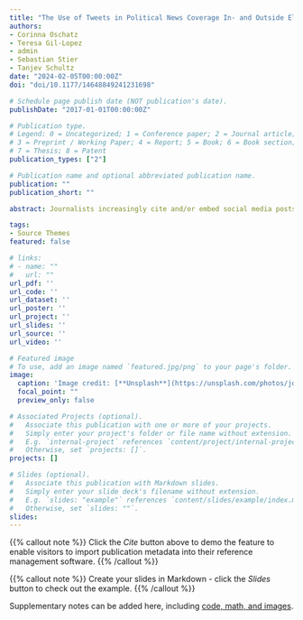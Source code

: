 ```yaml
---
title: "The Use of Tweets in Political News Coverage In- and Outside Election Campaigns: Examining Effects on Deliberative News Media Quality"
authors:
- Corinna Oschatz
- Teresa Gil-Lopez
- admin
- Sebastian Stier
- Tanjev Schultz
date: "2024-02-05T00:00:00Z"
doi: "doi/10.1177/14648849241231698"

# Schedule page publish date (NOT publication's date).
publishDate: "2017-01-01T00:00:00Z"

# Publication type.
# Legend: 0 = Uncategorized; 1 = Conference paper; 2 = Journal article;
# 3 = Preprint / Working Paper; 4 = Report; 5 = Book; 6 = Book section;
# 7 = Thesis; 8 = Patent
publication_types: ["2"]

# Publication name and optional abbreviated publication name.
publication: ""
publication_short: ""

abstract: Journalists increasingly cite and/or embed social media posts in news articles. While social media posts have been found to be of little deliberative quality, we do not know whether this also affects the deliberative quality of the news. Against the background of a hybrid media system and deliberative news media standards, we answer this research question with a content analysis of news articles including or not including posts from X (formerly Twitter) in the twelve widest-reaching German news websites prior and after the German general election 2021. We were particularly interested in the differences inside and outside election campaigns as the interdependence of the mass media and the political sphere is particularly pronounced during campaign periods. Results show that posts are more often cited and/or embedded in news articles inside than outside election campaigns. Articles including posts feature a greater number of actors but are not more diverse as mainly actors from the political center are referenced. Moreover, articles with posts are associated with a higher position responsiveness but on the other hand a decreased civility of the represented political discourse. This pattern only emerged inside but not outside campaign periods. These findings add to our understanding of contemporary hybrid media systems and the nature of political journalism during contentious political periods.

tags:
- Source Themes
featured: false

# links:
# - name: ""
#   url: ""
url_pdf: ''
url_code: ''
url_dataset: ''
url_poster: ''
url_project: ''
url_slides: ''
url_source: ''
url_video: ''

# Featured image
# To use, add an image named `featured.jpg/png` to your page's folder. 
image:
  caption: 'Image credit: [**Unsplash**](https://unsplash.com/photos/jdD8gXaTZsc)'
  focal_point: ""
  preview_only: false

# Associated Projects (optional).
#   Associate this publication with one or more of your projects.
#   Simply enter your project's folder or file name without extension.
#   E.g. `internal-project` references `content/project/internal-project/index.md`.
#   Otherwise, set `projects: []`.
projects: []

# Slides (optional).
#   Associate this publication with Markdown slides.
#   Simply enter your slide deck's filename without extension.
#   E.g. `slides: "example"` references `content/slides/example/index.md`.
#   Otherwise, set `slides: ""`.
slides:
---
```


{{% callout note %}}
Click the *Cite* button above to demo the feature to enable visitors to import publication metadata into their reference management software.
{{% /callout %}}

{{% callout note %}}
Create your slides in Markdown - click the *Slides* button to check out the example.
{{% /callout %}}

Supplementary notes can be added here, including [code, math, and images](https://wowchemy.com/docs/writing-markdown-latex/).

